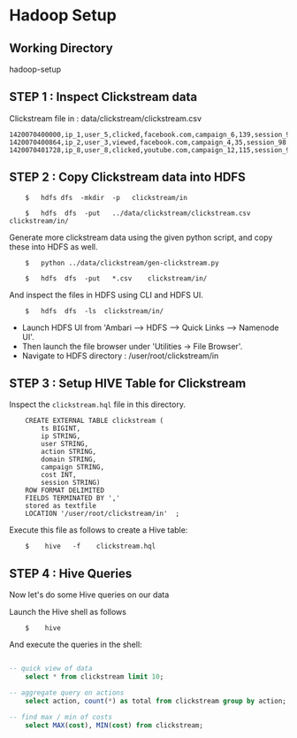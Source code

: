 # Hadoop Setup

## Working Directory
hadoop-setup

## STEP 1 : Inspect Clickstream data

Clickstream file in :   data/clickstream/clickstream.csv

```
1420070400000,ip_1,user_5,clicked,facebook.com,campaign_6,139,session_98
1420070400864,ip_2,user_3,viewed,facebook.com,campaign_4,35,session_98
1420070401728,ip_8,user_8,clicked,youtube.com,campaign_12,115,session_92

```

## STEP 2 : Copy Clickstream data into HDFS

```
    $   hdfs dfs  -mkdir  -p   clickstream/in

    $   hdfs  dfs  -put   ../data/clickstream/clickstream.csv    clickstream/in/
```

Generate more clickstream data using the given python script, and copy these into HDFS as well.

```
    $   python ../data/clickstream/gen-clickstream.py

    $   hdfs  dfs  -put   *.csv    clickstream/in/
```

And inspect the files in HDFS using CLI and HDFS UI.

```
    $   hdfs  dfs  -ls  clickstream/in/
```

* Launch HDFS UI from 'Ambari --> HDFS --> Quick Links --> Namenode UI'.
* Then launch the file browser under 'Utilities -> File Browser'.
* Navigate to HDFS directory :  /user/root/clickstream/in


## STEP 3 : Setup HIVE Table for Clickstream

Inspect the `clickstream.hql` file in this directory.

```
    CREATE EXTERNAL TABLE clickstream (
        ts BIGINT,
        ip STRING,
        user STRING,
        action STRING,
        domain STRING,
        campaign STRING,
        cost INT,
        session STRING)
    ROW FORMAT DELIMITED
    FIELDS TERMINATED BY ','
    stored as textfile
    LOCATION '/user/root/clickstream/in'  ;
```

Execute this file as follows to create a Hive table:

```
    $    hive   -f    clickstream.hql
```


## STEP 4 : Hive Queries

Now let's do some Hive queries on our data

Launch the Hive shell as follows
```
    $    hive
```

And execute the queries in the shell:

```sql

-- quick view of data
    select * from clickstream limit 10;

-- aggregate query on actions
    select action, count(*) as total from clickstream group by action;

-- find max / min of costs
    select MAX(cost), MIN(cost) from clickstream;

```

